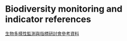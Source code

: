 Biodiversity monitoring and indicator references
================================================

[生物多樣性監測與指標研討會參考資料](https://github.com/TaiBON/references/wiki/20151117_conf)
